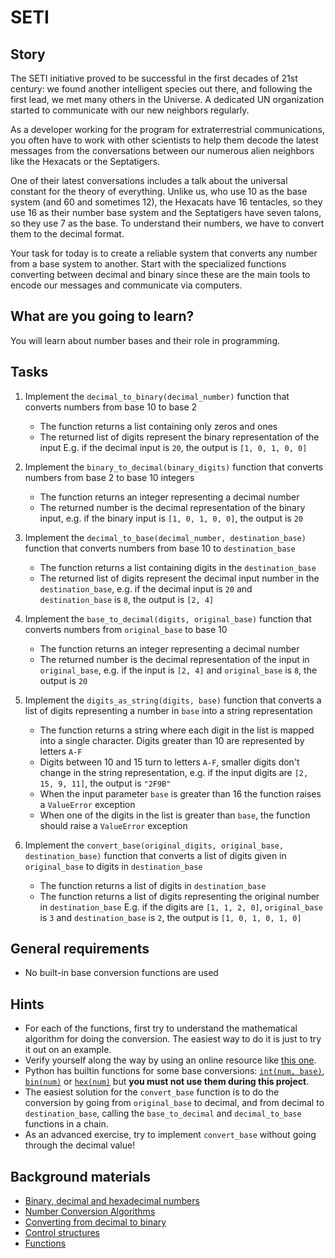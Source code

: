 # SETI

## Story

The SETI initiative proved to be successful in the first decades of 21st century:
we found another intelligent species out there, and following the first lead,
we met many others in the Universe. A dedicated UN organization started to
communicate with our new neighbors regularly.

As a developer working for the program for extraterrestrial communications, you
often have to work with other scientists to help them decode the latest messages
from the conversations between our numerous alien neighbors like the Hexacats or
the Septatigers.

One of their latest conversations includes a talk about the universal constant
for the theory of everything. Unlike us, who use 10 as the base system (and 60
and sometimes 12), the Hexacats have 16 tentacles, so they use 16 as their
number base system and the Septatigers have seven talons, so they use 7 as
the base. To understand their numbers, we have to convert them to the
decimal format.

Your task for today is to create a reliable system that converts any number from
a base system to another. Start with the specialized functions converting
between decimal and binary since these are the main tools to encode our messages
and communicate via computers.

## What are you going to learn?

You will learn about number bases and their role in programming.

## Tasks

1. Implement the `decimal_to_binary(decimal_number)` function that converts numbers from base 10 to base 2
    - The function returns a list containing only zeros and ones
    - The returned list of digits represent the binary representation of the input E.g. if the decimal input is `20`, the output is `[1, 0, 1, 0, 0]`

2. Implement the `binary_to_decimal(binary_digits)` function that converts numbers from base 2 to base 10 integers
    - The function returns an integer representing a decimal number
    - The returned number is the decimal representation of the binary input, e.g. if the binary input is `[1, 0, 1, 0, 0]`, the output is `20`

3. Implement the `decimal_to_base(decimal_number, destination_base)` function that converts numbers from base 10 to `destination_base`
    - The function returns a list containing digits in the `destination_base`
    - The returned list of digits represent the decimal input number in the `destination_base`, e.g. if the decimal input is `20` and `destination_base` is `8`, the output is `[2, 4]`

4. Implement the `base_to_decimal(digits, original_base)` function that converts numbers from `original_base` to base 10
    - The function returns an integer representing a decimal number
    - The returned number is the decimal representation of the input in `original_base`, e.g. if the input is `[2, 4]` and `original_base` is `8`, the output is `20`

5. Implement the `digits_as_string(digits, base)` function that converts a list of digits representing a number in `base` into a string representation
    - The function returns a string where each digit in the list is mapped into a single character. Digits greater than 10 are represented by letters `A-F`
    - Digits between 10 and 15 turn to letters `A-F`, smaller digits don't change in the string representation, e.g. if the input digits are `[2, 15, 9, 11]`, the output is `"2F9B"`
    - When the input parameter `base` is greater than 16 the function raises a `ValueError` exception
    - When one of the digits in the list is greater than `base`, the function should raise a `ValueError` exception

6. Implement the `convert_base(original_digits, original_base, destination_base)` function that converts a list of digits given in `original_base` to digits in `destination_base`
    - The function returns a list of digits in `destination_base`
    - The function returns a list of digits representing the original number in `destination_base` E.g. if the digits are `[1, 1, 2, 0]`, `original_base` is `3` and  `destination_base` is `2`, the output is `[1, 0, 1, 0, 1, 0]`

## General requirements

- No built-in base conversion functions are used

## Hints

- For each of the functions, first try to understand the mathematical algorithm for
  doing the conversion. The easiest way to do it is just to try it out on an example.
- Verify yourself along the way by using an online resource like
  [this one](https://www.rapidtables.com/convert/number/base-converter.html).
- Python has builtin functions for some base conversions:
  [`int(num, base)`](https://docs.python.org/3/library/functions.html?highlight=open#int),
  [`bin(num)`](https://docs.python.org/3/library/functions.html?highlight=open#bin) or
  [`hex(num)`](https://docs.python.org/3/library/functions.html?highlight=open#hex)
  but **you must not use them during this project**.
- The easiest solution for the `convert_base` function is to do the conversion
  by going from `original_base` to decimal, and from decimal to `destination_base`,
  calling the `base_to_decimal` and `decimal_to_base` functions in a chain.
- As an advanced exercise, try to implement `convert_base` without going through
  the decimal value!


## Background materials

- <i class="far fa-exclamation"></i> [Binary, decimal and hexadecimal numbers](https://www.mathsisfun.com/binary-decimal-hexadecimal.html)
- <i class="far fa-exclamation"></i> [Number Conversion Algorithms](http://www.cs.trincoll.edu/~ram/cpsc110/inclass/conversions.html)
- <i class="far fa-video"></i> [Converting from decimal to binary](https://www.youtube.com/watch?v=H4BstqvgBow)
- [Control structures](project/curriculum/materials/competencies/python-basics/python-control-structures.md.html)
- [Functions](project/curriculum/materials/competencies/python-basics/python-functions.md.html)

